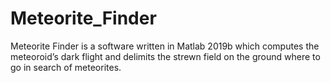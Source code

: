 # Meteorite_Finder
Meteorite Finder is a software written in Matlab 2019b which computes the meteoroid’s dark flight and delimits the strewn field on the ground where to go in search of meteorites.
